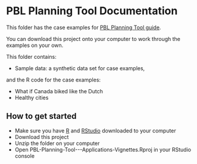 # PBL Planning Tool Documentation

This folder has the case examples for [PBL Planning Tool guide](https://big-life-lab.github.io/pbl-planning-tool-guide/).

You can download this project onto your computer to work through the examples on your own.

This folder contains:

- Sample data: a synthetic data set for case examples,

and the R code for the case examples:

- What if Canada biked like the Dutch
- Healthy cities

## How to get started

- Make sure you have [R](https://www.r-project.org/) and [RStudio](https://www.rstudio.com/products/rstudio/download/) downloaded to your computer
- Download this project
- Unzip the folder on your computer
- Open PBL-Planning-Tool---Applications-Vignettes.Rproj in your RStudio console
